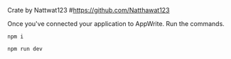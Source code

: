 Crate by Nattwat123
#https://github.com/Natthawat123

Once you've connected your application to AppWrite. Run the commands.

```
npm i

npm run dev
```
